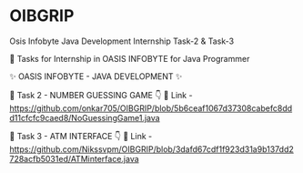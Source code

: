 # OIBGRIP

Osis Infobyte Java Development Internship Task-2 & Task-3

🎯 Tasks for Internship in OASIS INFOBYTE for Java Programmer

✨ OASIS INFOBYTE - JAVA DEVELOPMENT ✨

🚀 Task 2 - NUMBER GUESSING GAME 👇 🔗 Link - https://github.com/onkar705/OIBGRIP/blob/5b6ceaf1067d37308cabefc8ddd11cfcfc9caed8/NoGuessingGame1.java

🚀 Task 3 - ATM INTERFACE 👇 🔗 Link - https://github.com/Nikssvpm/OIBGRIP/blob/3dafd67cdf1f923d31a9b137dd2728acfb5031ed/ATMinterface.java
